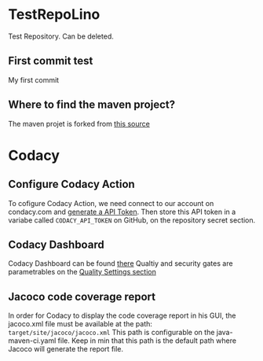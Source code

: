 # TestRepoLino
Test Repository. Can be deleted.

## First commit test
My first commit

## Where to find the maven project? 
The maven projet is forked from [this source](https://github.com/mkyong/maven-examples/tree/master/maven-code-coverage)

# Codacy
## Configure Codacy Action 
To cofigure Codacy Action, we need connect to our account on condacy.com and [generate a API Token](https://app.codacy.com/account/access-management).
Then store this API token in a variabe called `CODACY_API_TOKEN` on GitHub, on the repository secret section. 

## Codacy Dashboard
Codacy Dashboard can be found [there](https://app.codacy.com/gh/CSC-PS-S2/TestRepoLino/dashboard)
Qualtiy and security gates are parametrables on the [Quality Settings section](https://app.codacy.com/gh/CSC-PS-S2/TestRepoLino/settings/quality)

## Jacoco code coverage report
In order for Codacy to display the code coverage report in his GUI, the jacoco.xml file must be available at the path: `target/site/jacoco/jacoco.xml`
This path is configurable on the java-maven-ci.yaml file. 
Keep in min that this path is the default path where Jacoco will generate the report file. 
